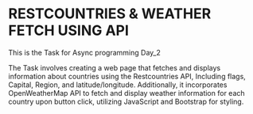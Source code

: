 # RESTCOUNTRIES & WEATHER FETCH USING API

This is the Task for Async programming Day_2 

The Task involves creating a web page that fetches and displays information about countries using the Restcountries API, Including flags, Capital, Region, and latitude/longitude. Additionally, it incorporates OpenWeatherMap API to fetch and display weather information for each country upon button click, utilizing JavaScript and Bootstrap for styling.
